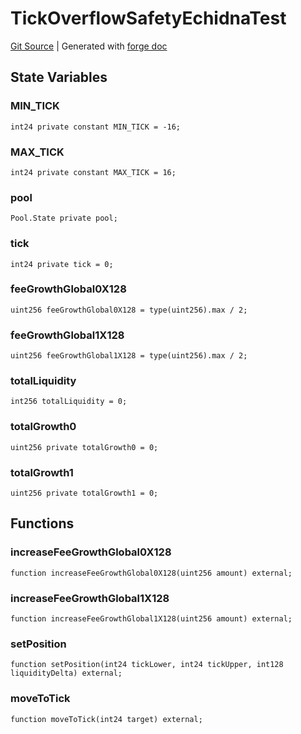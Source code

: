 # TickOverflowSafetyEchidnaTest
[Git Source](https://github.com/Uniswap/v4-core/blob/1141642f8ba4665a50660886a8a8401526677045/src/test/TickOverflowSafetyEchidnaTest.sol)
| Generated with [forge doc](https://book.getfoundry.sh/reference/forge/forge-doc)


## State Variables
### MIN_TICK

```solidity
int24 private constant MIN_TICK = -16;
```


### MAX_TICK

```solidity
int24 private constant MAX_TICK = 16;
```


### pool

```solidity
Pool.State private pool;
```


### tick

```solidity
int24 private tick = 0;
```


### feeGrowthGlobal0X128

```solidity
uint256 feeGrowthGlobal0X128 = type(uint256).max / 2;
```


### feeGrowthGlobal1X128

```solidity
uint256 feeGrowthGlobal1X128 = type(uint256).max / 2;
```


### totalLiquidity

```solidity
int256 totalLiquidity = 0;
```


### totalGrowth0

```solidity
uint256 private totalGrowth0 = 0;
```


### totalGrowth1

```solidity
uint256 private totalGrowth1 = 0;
```


## Functions
### increaseFeeGrowthGlobal0X128


```solidity
function increaseFeeGrowthGlobal0X128(uint256 amount) external;
```

### increaseFeeGrowthGlobal1X128


```solidity
function increaseFeeGrowthGlobal1X128(uint256 amount) external;
```

### setPosition


```solidity
function setPosition(int24 tickLower, int24 tickUpper, int128 liquidityDelta) external;
```

### moveToTick


```solidity
function moveToTick(int24 target) external;
```

